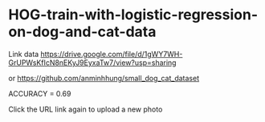 # HOG-train-with-logistic-regression-on-dog-and-cat-data

Link data
https://drive.google.com/file/d/1gWY7WH-GrUPWsKfIcN8nEKyJ9EyxaTw7/view?usp=sharing

or 
https://github.com/anminhhung/small_dog_cat_dataset

ACCURACY = 0.69

Click the URL link again to upload a new photo
